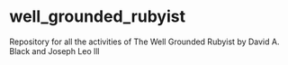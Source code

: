 # well_grounded_rubyist
Repository for all the activities of The Well Grounded Rubyist by David A. Black and Joseph Leo lll

